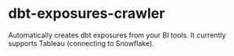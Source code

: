 # dbt-exposures-crawler
Automatically creates dbt exposures from your BI tools. It currently supports Tableau (connecting to Snowflake).
